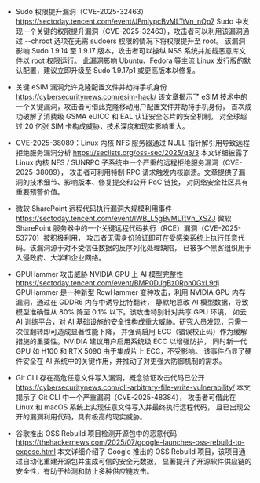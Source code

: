- Sudo 权限提升漏洞（CVE-2025-32463）
https://sectoday.tencent.com/event/JFmlypcBvMLTtVn_nOp7
Sudo 中发现一个关键的权限提升漏洞（CVE-2025-32463），攻击者可以利用该漏洞通过 --chroot 选项在无需 sudoers 权限的情况下将权限提升至 root。
该漏洞影响 Sudo 1.9.14 至 1.9.17 版本，攻击者可以操纵 NSS 系统并加载恶意库文件以 root 权限运行。
此漏洞影响 Ubuntu、Fedora 等主流 Linux 发行版的默认配置，建议立即升级至 Sudo 1.9.17p1 或更高版本以修复。

- 关键 eSIM 漏洞允许克隆配置文件并劫持手机身份
https://cybersecuritynews.com/esim-hack/
该文章揭示了 eSIM 技术中的一个关键漏洞，攻击者可借此克隆移动用户配置文件并劫持手机身份，
首次成功破解了消费级 GSMA eUICC 和 EAL 认证安全芯片的安全机制，
对全球超过 20 亿张 SIM 卡构成威胁，技术深度和现实影响重大。

- CVE-2025-38089：Linux 内核 NFS 服务器通过 NULL 指针解引用导致远程拒绝服务漏洞分析
https://seclists.org/oss-sec/2025/q3/3
本文详细披露了 Linux 内核 NFS / SUNRPC 子系统中一个严重的远程拒绝服务漏洞（CVE-2025-38089），
攻击者可利用特制 RPC 请求触发内核崩溃。文章提供了漏洞的技术细节、影响版本、修复提交和公开 PoC 链接，
对网络安全社区具有重要预警价值。

- 微软 SharePoint 远程代码执行漏洞大规模利用事件
https://sectoday.tencent.com/event/lWB_L5gBvMLTtVn_XSZJ
微软 SharePoint 服务器中的一个关键远程代码执行（RCE）漏洞（CVE-2025-53770）被积极利用，
攻击者无需身份验证即可在受感染系统上执行任意代码。该漏洞源于对不受信任数据的反序列化处理缺陷，
已被多个黑客组织用于入侵政府、大学和企业网络。

- GPUHammer 攻击威胁 NVIDIA GPU 上 AI 模型完整性
https://sectoday.tencent.com/event/BMP0DJgBz0Rph0GxL9dj
GPUHammer 是一种新型 RowHammer 变种攻击，利用 NVIDIA GPU 内存漏洞，通过在 GDDR6 内存中诱导比特翻转，
静默地篡改 AI 模型数据，导致模型准确性从 80% 降至 0.1% 以下。该攻击特别针对共享 GPU 环境，
如云 AI 训练平台，对 AI 基础设施的安全性构成重大威胁。研究人员发现，只需一次位翻转即可造成显著性能下降，
并强调启用 ECC（错误校正码）作为缓解措施的重要性。NVIDIA 建议用户启用系统级 ECC 以增强防护，
同时新一代 GPU 如 H100 和 RTX 5090 由于集成片上 ECC，不受影响。
该事件凸显了硬件安全在 AI 系统中的关键作用，并推动了对更强大防御机制的需求。

- Git CLI 存在高危任意文件写入漏洞，概念验证攻击代码已公开
https://cybersecuritynews.com/cli-arbitrary-file-write-vulnerability/
本文揭示了 Git CLI 中一个严重漏洞（CVE-2025-48384），
攻击者可借此在 Linux 和 macOS 系统上实现任意文件写入并最终执行远程代码，
且已出现公开的漏洞利用代码，具有极高的现实威胁。

- 谷歌推出 OSS Rebuild 项目检测开源包中的恶意代码
https://thehackernews.com/2025/07/google-launches-oss-rebuild-to-expose.html
本文详细介绍了 Google 推出的 OSS Rebuild 项目，该项目通过自动化重建开源包并生成可信的安全元数据，
显著提升了开源软件供应链的安全性，有助于检测和防止多种供应链攻击。
